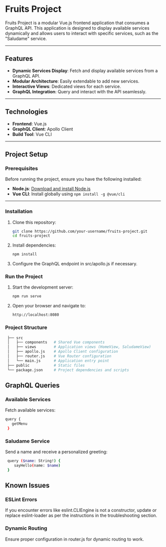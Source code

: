 # Fruits Project

Fruits Project is a modular Vue.js frontend application that consumes a GraphQL API. This application is designed to display available services dynamically and allows users to interact with specific services, such as the "Saludame" service.

---

## Features

- **Dynamic Services Display**: Fetch and display available services from a GraphQL API.
- **Modular Architecture**: Easily extendable to add new services.
- **Interactive Views**: Dedicated views for each service.
- **GraphQL Integration**: Query and interact with the API seamlessly.

---

## Technologies

- **Frontend**: Vue.js
- **GraphQL Client**: Apollo Client
- **Build Tool**: Vue CLI

---

## Project Setup

### Prerequisites

Before running the project, ensure you have the following installed:

- **Node.js**: [Download and install Node.js](https://nodejs.org/)
- **Vue CLI**: Install globally using `npm install -g @vue/cli`

---

### Installation

1. Clone this repository:
   ```bash
   git clone https://github.com/your-username/fruits-project.git
   cd fruits-project
   ```
2. Install dependencies:

   ```bash
   npm install
   ```
3. Configure the GraphQL endpoint in src/apollo.js if necessary.


### Run the Project

1. Start the development server:

   ```bash
   npm run serve
   ```
2. Open your browser and navigate to:

   ```bash
   http://localhost:8080
   ```

### Project Structure

   ```bash
    ├── src
    │   ├── components   # Shared Vue components
    │   ├── views        # Application views (HomeView, SaludameView)
    │   ├── apollo.js    # Apollo Client configuration
    │   ├── router.js    # Vue Router configuration
    │   └── main.js      # Application entry point
    ├── public           # Static files
    └── package.json     # Project dependencies and scripts
   ```

## GraphQL Queries

### Available Services

Fetch available services:

   ```bash
   query {
      getMenu
    }
   ```

### Saludame Service

Send a name and receive a personalized greeting:

   ```bash
    query ($name: String!) {
       sayHello(name: $name)
    }
   ```

## Known Issues

### ESLint Errors

If you encounter errors like eslint.CLIEngine is not a constructor, update or replace eslint-loader as per the instructions in the troubleshooting section.

### Dynamic Routing

Ensure proper configuration in router.js for dynamic routing to work.













